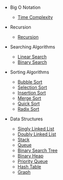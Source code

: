 - Big O Notation

  - [Time Complexity](js/bigONotation/timeComplexity.md)

- Recursion

  - [Recursion](js/recursion/recursion.md)

- Searching Algorithms

  - [Linear Search](js/searchingAlgorithms/linearSearch/linearSearch.md)
  - [Binary Search](js/searchingAlgorithms/binarySearch/binarySearch.md)

- Sorting Algorithms

  - [Bubble Sort](js/sortingAlgorithms/bubbleSort/bubbleSort.md)
  - [Selection Sort](js/sortingAlgorithms/selectionSort/selectionSort.md)
  - [Insertion Sort](js/sortingAlgorithms/insertionSort/insertionSort.md)
  - [Merge Sort](js/sortingAlgorithms/mergeSort/mergeSort.md)
  - [Quick Sort](js/sortingAlgorithms/quickSort/quickSort.md)
  - [Radix Sort](js/sortingAlgorithms/radixSort/radixSort.md)

- Data Structures
  - [Singly Linked List](js/dataStructures/singlyLinkedList/singlyLinkedList.md)
  - [Doubly Linked List](js/dataStructures/doublyLinkedList/doublyLinkedList.md)
  - [Stack](js/dataStructures/stack/stack.md)
  - [Queue](js/dataStructures/queue/queue.md)
  - [Binary Search Tree](js/dataStructures/binarySearchTree/binarySearchTree.md)
  - [Binary Heap](js/dataStructures/binaryHeap/binaryHeap.md)
  - [Priority Queue](js/dataStructures/priorityQueue/priorityQueue.md)
  - [Hash Table](js/dataStructures/hashTable/hashTable.md)
  - [Graph](js/dataStructures/graph/graph.md)
